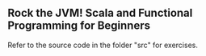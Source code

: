 ## Rock the JVM! Scala and Functional Programming for Beginners

Refer to the source code in the folder "src" for exercises. 
